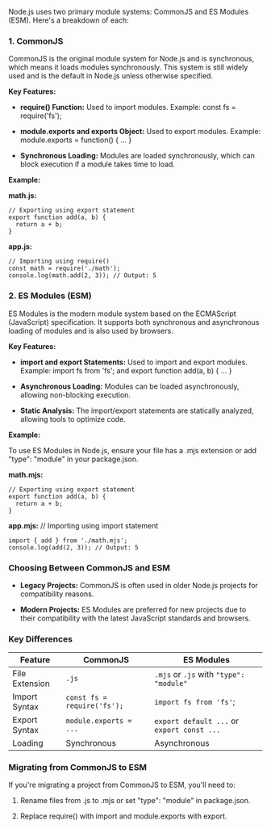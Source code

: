 Node.js uses two primary module systems: CommonJS and ES Modules (ESM). Here's a breakdown of each:

### 1\. CommonJS

CommonJS is the original module system for Node.js and is synchronous, which means it loads modules synchronously. This system is still widely used and is the default in Node.js unless otherwise specified.

**Key Features:**

*   **require() Function:** Used to import modules. Example: const fs = require('fs');
    
*   **module.exports and exports Object:** Used to export modules. Example: module.exports = function() { ... }
    
*   **Synchronous Loading:** Modules are loaded synchronously, which can block execution if a module takes time to load.
    

**Example:**

**math.js:**
```
// Exporting using export statement
export function add(a, b) {
  return a + b;
}
```

**app.js:**
```
// Importing using require()
const math = require('./math');
console.log(math.add(2, 3)); // Output: 5
```

### 2\. ES Modules (ESM)

ES Modules is the modern module system based on the ECMAScript (JavaScript) specification. It supports both synchronous and asynchronous loading of modules and is also used by browsers.

**Key Features:**

*   **import and export Statements:** Used to import and export modules. Example: import fs from 'fs'; and export function add(a, b) { ... }
    
*   **Asynchronous Loading:** Modules can be loaded asynchronously, allowing non-blocking execution.
    
*   **Static Analysis:** The import/export statements are statically analyzed, allowing tools to optimize code.
    

**Example:**

To use ES Modules in Node.js, ensure your file has a .mjs extension or add "type": "module" in your package.json.

**math.mjs:**
```
// Exporting using export statement
export function add(a, b) {
  return a + b;
}
```

**app.mjs:**
// Importing using import statement
```
import { add } from './math.mjs';
console.log(add(2, 3)); // Output: 5
```

### Choosing Between CommonJS and ESM

*   **Legacy Projects:** CommonJS is often used in older Node.js projects for compatibility reasons.
    
*   **Modern Projects:** ES Modules are preferred for new projects due to their compatibility with the latest JavaScript standards and browsers.
    

### Key Differences

|     Feature    |           CommonJS          | ES Modules                                 |
|----------------|-----------------------------|--------------------------------------------|
| File Extension | `.js`                       | `.mjs` or `.js` with `"type": "module"`    |
| Import Syntax  | `const fs = require('fs');` | `import fs from 'fs'`;                     |
| Export Syntax  | `module.exports = ...`      | `export default ...` or `export const ...` |
| Loading        | Synchronous                 | Asynchronous                               |

### Migrating from CommonJS to ESM

If you're migrating a project from CommonJS to ESM, you'll need to:

1.  Rename files from .js to .mjs or set "type": "module" in package.json.
    
2.  Replace require() with import and module.exports with export.